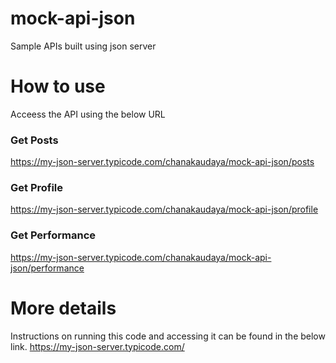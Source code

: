# mock-api-json
Sample APIs built using json server

# How to use
Acceess the API using the below URL

### Get Posts
https://my-json-server.typicode.com/chanakaudaya/mock-api-json/posts

### Get Profile
https://my-json-server.typicode.com/chanakaudaya/mock-api-json/profile

### Get Performance
https://my-json-server.typicode.com/chanakaudaya/mock-api-json/performance

# More details
Instructions on running this code and accessing it can be found in the below link.
https://my-json-server.typicode.com/

